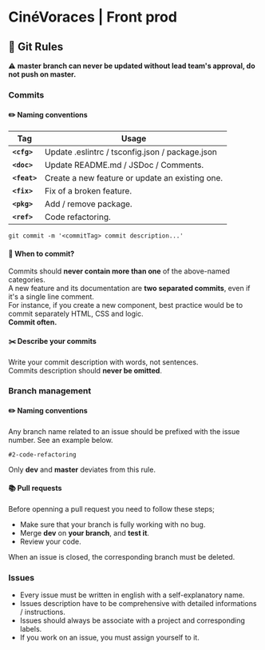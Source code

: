 # CinéVoraces | Front prod
## :closed_book: Git Rules
:warning: **master branch can never be updated without lead team's approval, do not push on master.**
### Commits
#### :pencil2: Naming conventions
|Tag|Usage|
|-|-|
|**```<cfg>```**|Update .eslintrc / tsconfig.json / package.json|
|**```<doc>```**|Update README.md / JSDoc / Comments.|
|**```<feat>```**|Create a new feature or update an existing one.|
|**```<fix>```**|Fix of a broken feature.|
|**```<pkg>```**|Add / remove package.|
|**```<ref>```**|Code refactoring.|

```
git commit -m '<commitTag> commit description...'
```
#### :snail: When to commit?
Commits should **never contain more than one** of the above-named categories.  
A new feature and its documentation are **two separated commits**, even if it's a single line comment.  
For instance, if you create a new component, best practice would be to commit separately HTML, CSS and logic.  
**Commit often.**
#### :scissors: Describe your commits
Write your commit description with words, not sentences.  
Commits description should **never be omitted**.  

### Branch management
#### :pencil2: Naming conventions
Any branch name related to an issue should be prefixed with the issue number. See an example below.
```
#2-code-refactoring
```
Only **dev** and **master** deviates from this rule.
#### :books: Pull requests
Before openning a pull request you need to follow these steps;
- Make sure that your branch is fully working with no bug.
- Merge **dev** on **your branch**, and **test it**.
- Review your code.

When an issue is closed, the corresponding branch must be deleted.

### Issues
- Every issue must be written in english with a self-explanatory name.  
- Issues description have to be comprehensive with detailed informations / instructions.  
- Issues should always be associate with a project and corresponding labels.
- If you work on an issue, you must assign yourself to it.
